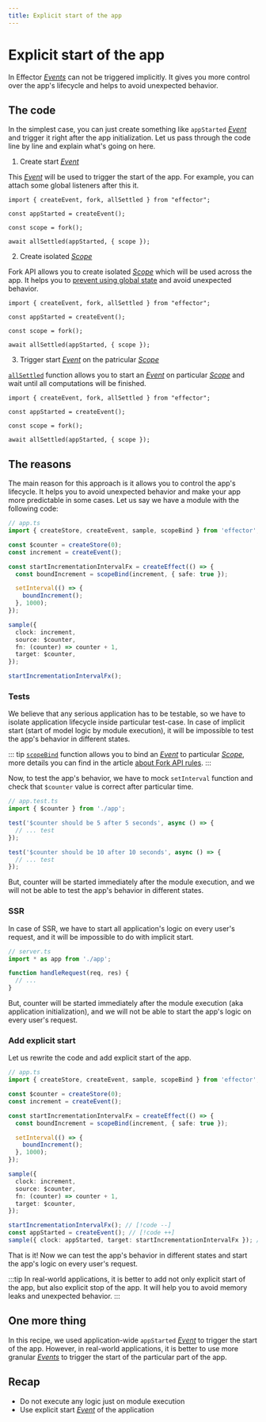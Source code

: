 ```yaml
---
title: Explicit start of the app
---
```


# Explicit start of the app

In Effector [_Events_](https://effector.dev/en/api/effector/event/) can not be triggered implicitly. It gives you more control over the app's lifecycle and helps to avoid unexpected behavior.

## The code

In the simplest case, you can just create something like `appStarted` [_Event_](https://effector.dev/en/api/effector/event/) and trigger it right after the app initialization. Let us pass through the code line by line and explain what's going on here.

1. Create start [_Event_](https://effector.dev/en/api/effector/event/)

This [_Event_](https://effector.dev/en/api/effector/event/) will be used to trigger the start of the app. For example, you can attach some global listeners after this it.

```ts{3}
import { createEvent, fork, allSettled } from "effector";

const appStarted = createEvent();

const scope = fork();

await allSettled(appStarted, { scope });
```

2. Create isolated [_Scope_](https://effector.dev/docs/api/effector/scope)

Fork API allows you to create isolated [_Scope_](https://effector.dev/docs/api/effector/scope) which will be used across the app. It helps you to [prevent using global state](/magazine/global_variables) and avoid unexpected behavior.

```ts{5}
import { createEvent, fork, allSettled } from "effector";

const appStarted = createEvent();

const scope = fork();

await allSettled(appStarted, { scope });
```

3. Trigger start [_Event_](https://effector.dev/en/api/effector/event/) on the patricular [_Scope_](https://effector.dev/docs/api/effector/scope)

[`allSettled`](https://effector.dev/docs/api/effector/allSettled) function allows you to start an [_Event_](https://effector.dev/en/api/effector/event/) on particular [_Scope_](https://effector.dev/docs/api/effector/scope) and wait until all computations will be finished.

```ts{7}
import { createEvent, fork, allSettled } from "effector";

const appStarted = createEvent();

const scope = fork();

await allSettled(appStarted, { scope });
```

## The reasons

The main reason for this approach is it allows you to control the app's lifecycle. It helps you to avoid unexpected behavior and make your app more predictable in some cases. Let us say we have a module with the following code:

```ts
// app.ts
import { createStore, createEvent, sample, scopeBind } from 'effector';

const $counter = createStore(0);
const increment = createEvent();

const startIncrementationIntervalFx = createEffect(() => {
  const boundIncrement = scopeBind(increment, { safe: true });

  setInterval(() => {
    boundIncrement();
  }, 1000);
});

sample({
  clock: increment,
  source: $counter,
  fn: (counter) => counter + 1,
  target: $counter,
});

startIncrementationIntervalFx();
```

### Tests

We believe that any serious application has to be testable, so we have to isolate application lifecycle inside particular test-case. In case of implicit start (start of model logic by module execution), it will be impossible to test the app's behavior in different states.

::: tip
[`scopeBind`](https://effector.dev/docs/api/effector/scopeBind) function allows you to bind an [_Event_](https://effector.dev/en/api/effector/event/) to particular [_Scope_](https://effector.dev/docs/api/effector/scope), more details you can find in the article [about Fork API rules](/magazine/fork_api_rules).
:::

Now, to test the app's behavior, we have to mock `setInterval` function and check that `$counter` value is correct after particular time.

```ts
// app.test.ts
import { $counter } from './app';

test('$counter should be 5 after 5 seconds', async () => {
  // ... test
});

test('$counter should be 10 after 10 seconds', async () => {
  // ... test
});
```

But, counter will be started immediately after the module execution, and we will not be able to test the app's behavior in different states.

### SSR

In case of SSR, we have to start all application's logic on every user's request, and it will be impossible to do with implicit start.

```ts
// server.ts
import * as app from './app';

function handleRequest(req, res) {
  // ...
}
```

But, counter will be started immediately after the module execution (aka application initialization), and we will not be able to start the app's logic on every user's request.

### Add explicit start

Let us rewrite the code and add explicit start of the app.

```ts
// app.ts
import { createStore, createEvent, sample, scopeBind } from 'effector';

const $counter = createStore(0);
const increment = createEvent();

const startIncrementationIntervalFx = createEffect(() => {
  const boundIncrement = scopeBind(increment, { safe: true });

  setInterval(() => {
    boundIncrement();
  }, 1000);
});

sample({
  clock: increment,
  source: $counter,
  fn: (counter) => counter + 1,
  target: $counter,
});

startIncrementationIntervalFx(); // [!code --]
const appStarted = createEvent(); // [!code ++]
sample({ clock: appStarted, target: startIncrementationIntervalFx }); // [!code ++]
```

That is it! Now we can test the app's behavior in different states and start the app's logic on every user's request.

:::tip
In real-world applications, it is better to add not only explicit start of the app, but also explicit stop of the app. It will help you to avoid memory leaks and unexpected behavior.
:::

## One more thing

In this recipe, we used application-wide `appStarted` [_Event_](https://effector.dev/en/api/effector/event/) to trigger the start of the app. However, in real-world applications, it is better to use more granular [_Events_](https://effector.dev/en/api/effector/event/) to trigger the start of the particular part of the app.

## Recap

- Do not execute any logic just on module execution
- Use explicit start [_Event_](https://effector.dev/en/api/effector/event/) of the application
